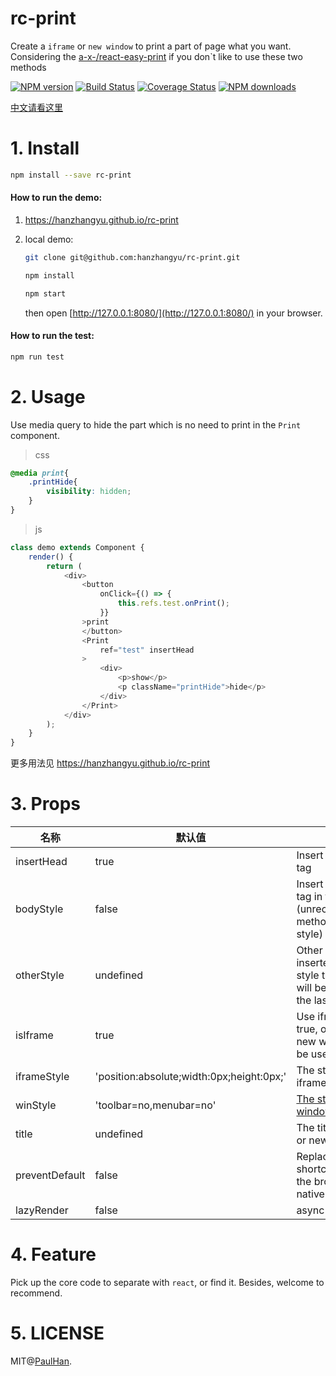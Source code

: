 
# rc-print

Create a `iframe` or `new window` to print a part of page what you want. Considering the [a-x-/react-easy-print](https://github.com/a-x-/react-easy-print) if you don`t like to use these two methods

[![NPM version](https://img.shields.io/npm/v/rc-print.svg?style=flat)](https://npmjs.org/package/rc-print)
[![Build Status](https://www.travis-ci.org/hanzhangyu/rc-print.svg?branch=master)](https://www.travis-ci.org/hanzhangyu/rc-print)
[![Coverage Status](https://coveralls.io/repos/github/hanzhangyu/rc-print/badge.svg?branch=master)](https://coveralls.io/github/hanzhangyu/rc-print?branch=master)
[![NPM downloads](http://img.shields.io/npm/dm/rc-print.svg?style=flat)](https://npmjs.org/package/rc-print)

[中文请看这里](./README_zh-CN.md)

# 1. Install

```sh
npm install --save rc-print
```

#### How to run the demo:
1.  https://hanzhangyu.github.io/rc-print
2. local demo:
    
    ```sh
    git clone git@github.com:hanzhangyu/rc-print.git
    
    npm install
    
    npm start
    ```
    
    then open [http://127.0.0.1:8080/](http://127.0.0.1:8080/) in your browser.
    
#### How to run the test:

```sh
npm run test
```


# 2. Usage  

Use media query to hide the part which is no need to print in the `Print` component.
> css
```css
@media print{
    .printHide{
        visibility: hidden;
    }
}
```
> js
```js
class demo extends Component {
    render() {
        return (
            <div>
                <button
                    onClick={() => {
                        this.refs.test.onPrint();
                    }}
                >print
                </button>
                <Print
                    ref="test" insertHead
                >
                    <div>
                        <p>show</p>
                        <p className="printHide">hide</p>
                    </div>
                </Print>
            </div>
        );
    }
}
```

更多用法见 https://hanzhangyu.github.io/rc-print
# 3. Props
| 名称          | 默认值                      | 描述                      |
| -----------   | ----------------------------| --------------------------- |
| insertHead    | true              |    Insert the head tag             |
| bodyStyle     | false              |   Insert the style tag in the body (unrecommended method to write style)               | 
| otherStyle    | undefined              |  Other styles are inserted into the style tag which will be created in the last of head             |
| isIframe      | true     |   Use iframe if it`s true, otherwise new window will be used     |
| iframeStyle   | 'position:absolute;width:0px;height:0px;'   |   The style of iframe  |
| winStyle      | 'toolbar=no,menubar=no'          |   [The style of new window](https://developer.mozilla.org/en-US/docs/Web/API/Window/open#Window_features)          |
| title         | undefined                      |  The title of iframe or new window                      |
| preventDefault| false                      |  Replace the shortcut key of the browser's native print                    |
| lazyRender    | false                      |  async render                     |
# 4. Feature
Pick up the core code to separate with `react`, or find it. Besides, welcome to recommend.

# 5. LICENSE
MIT@[PaulHan](https://github.com/hanzhangyu).


